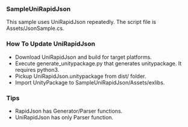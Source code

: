### SampleUniRapidJson

  This sample uses UniRapidJson repeatedly. The script file is Assets/JsonSample.cs.

### How To Update UniRapidJson

  * Download UniRapidJson and build for target platforms.
  * Execute generate_unitypackage.py that generates unitypackage. It requires python3.
  * Pickup UniRapidJson.unitypackage from dist/ folder.
  * Import UnityPackage to SampleUniRapidJson/Assets/exlibs.

### Tips
  * RapidJson has Generator/Parser functions.
  * UniRapidJson has only Parser function.

